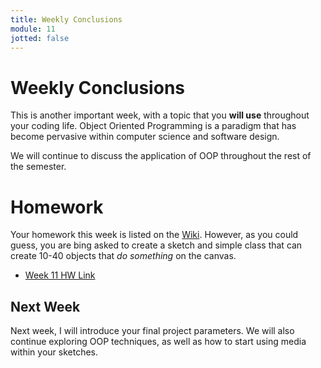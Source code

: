 ```yaml
---
title: Weekly Conclusions
module: 11
jotted: false
---
```


# Weekly Conclusions

This is another important week, with a topic that you **will use** throughout your coding life. Object Oriented Programming is a paradigm that has become pervasive within computer science and software design.

We will continue to discuss the application of OOP throughout the rest of the semester.

# Homework

Your homework this week is listed on the [Wiki](https://github.com/Montana-Media-Arts/120_CreativeCoding_Fall2017/wiki/HW-11). However, as you could guess, you are bing asked to create a sketch and simple class that can create 10-40 objects that _do something_ on the canvas.

- [Week 11 HW Link](https://github.com/Montana-Media-Arts/120_CreativeCoding_Fall2017/wiki/HW-11)



## Next Week

Next week, I will introduce your final project parameters. We will also continue exploring OOP techniques, as well as how to start using media within your sketches.
